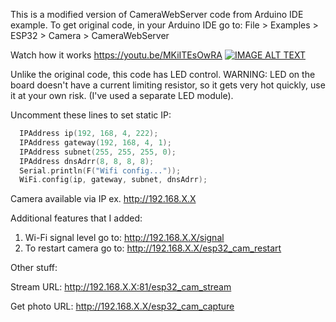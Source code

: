This is a modified version of CameraWebServer code from Arduino IDE example.
To get original code, in your Arduino IDE go to: File > Examples > ESP32 > Camera > CameraWebServer

Watch how it works https://youtu.be/MKiITEsOwRA
[![IMAGE ALT TEXT](http://img.youtube.com/vi/MKiITEsOwRA/0.jpg)](http://www.youtube.com/watch?v=MKiITEsOwRA "Video Title")

Unlike the original code, this code has LED control.
WARNING: LED on the board doesn't have a current limiting resistor, so it gets very hot quickly, use it at your own risk. (I've used a separate LED module).

Uncomment these lines to set static IP:
```cpp
  IPAddress ip(192, 168, 4, 222);
  IPAddress gateway(192, 168, 4, 1);
  IPAddress subnet(255, 255, 255, 0);
  IPAddress dnsAdrr(8, 8, 8, 8);
  Serial.println(F("Wifi config..."));
  WiFi.config(ip, gateway, subnet, dnsAdrr);
```
  
Camera available via IP ex. http://192.168.X.X

Additional features that I added:
1. Wi-Fi signal level go to: http://192.168.X.X/signal
2. To restart camera go to: http://192.168.X.X/esp32_cam_restart

Other stuff:

Stream URL: http://192.168.X.X:81/esp32_cam_stream

Get photo URL: http://192.168.X.X/esp32_cam_capture
